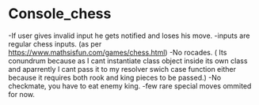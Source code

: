 # Console_chess
-If user gives invalid input he gets notified and loses his move.
-inputs are regular chess inputs. (as per https://www.mathsisfun.com/games/chess.html)
-No rocades. ( Its conundrum because as I cant instantiate class object inside its own class
and aparrently I cant pass it to my resolver swich case function either because it requires
both rook and king pieces to be passed.)
-No checkmate, you have to eat enemy king.
-few rare special moves ommited for now.
